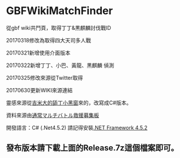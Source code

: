 # GBFWikiMatchFinder
從gbf wiki共鬥頁，取得丁丁&黒麒麟討伐戰ID

20170318修改為取得四大天司多人戰

20170321新增使用介面版本

20170322新增丁丁、小巴、黃龍、黒麒麟 偵測

20170325修改來源從Twitter取得

20170630更新WIKI來源連結

靈感來源從[吉米大的舔丁小黑窗](https://github.com/TimWei/ZooeyPeroPero)來的，改寫成C#版本。

資料來源由[通常マルチバトル救援募集板](http://gbf-wiki.com/index.php?%BB%CD%C2%E7%C5%B7%BB%CA%A5%DE%A5%EB%A5%C1%A5%D0%A5%C8%A5%EB_%B5%DF%B1%E7%CA%E7%BD%B8%C8%C4)

開發語言：C# (.Net4.5.2)
請記得安裝[.NET Framework 4.5.2](https://www.microsoft.com/zh-TW/download/details.aspx?id=42642)

發布版本請下載上面的Release.7z這個檔案即可。
---
